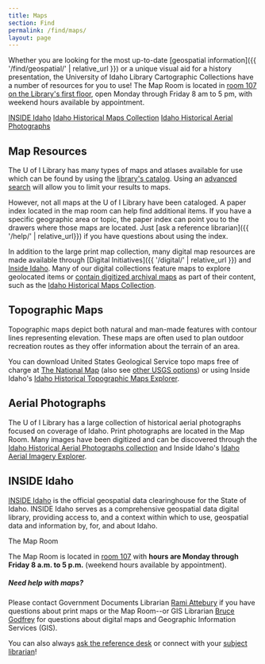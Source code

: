 ```yaml
---
title: Maps
section: Find
permalink: /find/maps/
layout: page
---
```


<div class="row">
<div class="col-md-8" markdown="1">

Whether you are looking for the most up-to-date [geospatial information]({{ '/find/geospatial/' | relative_url }}) or a unique visual aid for a history presentation, the University of Idaho Library Cartographic Collections have a number of resources for you to use!
The Map Room is located in <a href="{{ '/about/maps.html#lg=1&slide=0' | relative_url }}">room 107 on the Library's first floor</a>, open Monday through Friday 8 am to 5 pm, with weekend hours available by appointment.

<div class="text-center">
    <a class="btn btn-secondary btn-sm mb-2" target="_blank" rel="noopener" href="https://www.insideidaho.org/">INSIDE Idaho</a>
    <a class="btn btn-secondary btn-sm mb-2" target="_blank" rel="noopener" href="https://www.lib.uidaho.edu/digital/historicalmaps/">Idaho Historical Maps Collection</a>
    <a class="btn btn-secondary btn-sm mb-2" target="_blank" rel="noopener" href="https://www.lib.uidaho.edu/digital/aerial/">Idaho Historical Aerial Photographs</a>
</div>

## Map Resources

The U of I Library has many types of maps and atlases available for use which can be found by using the [library's catalog](https://alliance-primo.hosted.exlibrisgroup.com/primo-explore/search?tab=default_tab&sortby=rank&vid=UID). 
Using an [advanced search](https://alliance-primo.hosted.exlibrisgroup.com/primo-explore/search?vid=UID&mode=advanced) will allow you to limit your results to maps.

However, not all maps at the U of I Library have been cataloged. 
A paper index located in the map room can help find additional items. 
If you have a specific geographic area or topic, the paper index can point you to the drawers where those maps are located.
Just [ask a reference librarian]({{ '/help/' | relative_url}}) if you have questions about using the index.

In addition to the large print map collection, many digital map resources are made available through [Digital Initiatives]({{ '/digital/' | relative_url }}) and [Inside Idaho](https://www.insideidaho.org/).
Many of our digital collections feature maps to explore geolocated items or [contain digitized archival maps](https://www.lib.uidaho.edu/digital/collections.html#maps) as part of their content, such as the [Idaho Historical Maps Collection](https://www.lib.uidaho.edu/digital/historicalmaps/).

## Topographic Maps

Topographic maps depict both natural and man-made features with contour lines representing elevation.
These maps are often used to plan outdoor recreation routes as they offer information about the terrain of an area.

You can download United States Geological Service topo maps free of charge at 
[The National Map](https://www.usgs.gov/core-science-systems/ngp/tnm-delivery/topographic-maps) (also see [other USGS options](https://www.usgs.gov/faqs/how-do-i-find-download-or-order-topographic-maps)) or using Inside Idaho's [Idaho Historical Topographic Maps Explorer](https://www.insideidaho.org/apps/topomaps-explorer/).

## Aerial Photographs

The U of I Library has a large collection of historical aerial photographs focused on coverage of Idaho.
Print photographs are located in the Map Room. 
Many images have been digitized and can be discovered through the [Idaho Historical Aerial Photographs collection](https://www.lib.uidaho.edu/digital/aerial/) and Inside Idaho's [Idaho Aerial Imagery Explorer](https://www.insideidaho.org/apps/imagery-explorer/).

## INSIDE Idaho

[INSIDE Idaho](https://www.insideidaho.org) is the official geospatial data clearinghouse for the State of Idaho. 
INSIDE Idaho serves as a comprehensive geospatial data digital library, providing access to, and a context within which to use, geospatial data and information by, for, and about Idaho.

</div>
<div class="col-md-4">
    <div class="card">
        <div class="card-header">
            The Map Room
        </div>
        <div class="card-body">
            <p class="card-text">The Map Room is located in <a href="{{ '/about/maps.html#lg=1&slide=0' | relative_url }}">room 107</a> with <strong>hours are Monday through Friday 8 a.m. to 5 p.m.</strong> (weekend hours available by appointment).</p>
            <h5 class="card-title">Need help with maps?</h5>
            <p class="card-text">Please contact Government Documents Librarian <a href="mailto:rattebur@uidaho.edu">Rami Attebury</a> if you have questions about print maps or the Map Room--or GIS Librarian <a href="bgodfrey@uidaho.edu">Bruce Godfrey</a> for questions about digital maps and Geographic Information Services (GIS).</p>
            <p class="card-text">You can also always <a href="{{ '/help/' | relative_url}}">ask the reference desk</a> or connect with your <a href="{{ '/help/research.html' | relative_url }}">subject librarian</a>!</p>
        </div>
    </div>
</div>
</div>